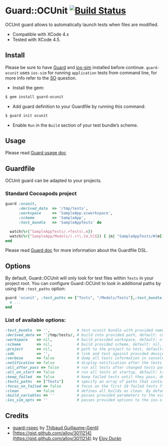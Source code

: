 # Guard::OCUnit [![Build Status](https://secure.travis-ci.org/ap4y/guard-ocunit.png?branch=master)](http://travis-ci.org/ap4y/guard-ocunit)

OCUnit guard allows to automatically launch tests when files are modified.

* Compatible with XCode 4.x
* Tested with XCode 4.5.

## Install

Please be sure to have [Guard](https://github.com/guard/guard) and [ios-sim](https://github.com/phonegap/ios-sim) installed before continue. `guard-ocunit` uses `ios-sim` for running `application` tests from command line, for more info refer to the [SO](http://stackoverflow.com/questions/12557935/xcode-4-5-command-line-unit-testing) question.

* Install the gem:

```bash
$ gem install guard-ocunit
```

* Add guard definition to your Guardfile by running this command:

```bash
$ guard init ocunit
```

* Enable `Run` in the `Build` section of your test bundle’s scheme.

## Usage

Please read [Guard usage doc](https://github.com/guard/guard#readme)

## Guardfile

OCUnit guard can be adapted to your projects.

### Standard Cocoapods project

``` ruby
guard :ocunit,
      :derived_data  => '/tmp/tests',
      :workspace     => 'SampleApp.xcworkspace',
      :scheme        => 'SampleApp',
      :test_bundle   => 'SampleAppTests' do

  watch(%r{^SampleAppTests/.+Tests\.m})
  watch(%r{^SampleApp/Models/(.+)\.[m,h]$}) { |m| "SampleAppTests/#{m[1]}Tests.m" }
end
```

Please read [Guard doc](https://github.com/guard/guard#readme) for more information about the Guardfile DSL.

## Options

By default, Guard::OCUnit will only look for test files within `Tests` in your project root. You can configure Guard::OCUnit to look in additional paths by using the `:test_paths` option:

``` ruby
guard 'ocunit', :test_paths => ["Tests", "/Models/Tests"],:test_bundle => 'SampleAppTests' do
  # ...
end
```

### List of available options:

``` ruby
:test_bundle  => '',            # test ocunit bundle with provided name, mandatory parameter
:derived_data => ''/tmp/tests/, # build into provided path, default: current folder
:workspace    => nil,           # build provided workspace, default: nil, use with :scheme
:scheme       => nil,           # build provided scheme, default: nil, use with :workspace
:project      => nil,           # path to the project to test, defaults to current folder
:sdk          => '',            # link and test against provided device sdk, default: 'iphonesimulator'
:verbose      => false          # dump all tests information in console
:notification => false          # display notification after the tests are done running, default: true
:all_after_pass => false        # run all tests after changed tests pass, default: true
:all_on_start => false          # run all tests at startup, default: true
:keep_failed  => false          # keep failed tests until they pass, default: true
:tests_paths  => ["Tests"]      # specify an array of paths that contain test files
:focus_on_failed => false       # focus on the first 10 failed tests first, rerun till they pass
:clean        => false          # defines all builds as clean. By default run all command doing clean build
:build_variables => ''          # passes provided parameters to the xcodebuild
:ios_sim_opts => ''             # passes provided options to the ios-sim
```

## Credits

* [guard-rspec](https://github.com/guard/guard-rspec) by [Thibaud Guillaume-Gentil](https://github.com/thibaudgg)
* [https://gist.github.com/alloy/3011214](https://gist.github.com/alloy/3011214) by
[Eloy Durán](https://github.com/alloy)
